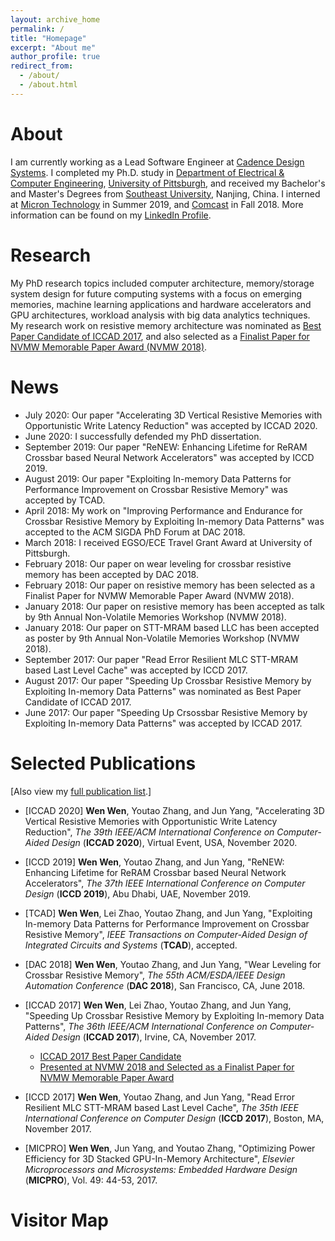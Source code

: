 ```yaml
---
layout: archive_home
permalink: /
title: "Homepage"
excerpt: "About me"
author_profile: true
redirect_from: 
  - /about/
  - /about.html
---
```

# About

I am currently working as a Lead Software Engineer at [Cadence Design Systems](https://www.cadence.com/en_US/home.html).
I completed my Ph.D. study in [Department of Electrical & Computer Engineering](https://www.engineering.pitt.edu/Departments/Electrical-Computer), [University of Pittsburgh](https://www.pitt.edu), and received my Bachelor's and Master's Degrees from [Southeast University](https://www.seu.edu.cn/english/main.htm), Nanjing, China. I interned at [Micron Technology](https://www.micron.com/) in Summer 2019, and [Comcast](https://corporate.comcast.com/) in Fall 2018. More information can be found on my [LinkedIn Profile](https://www.linkedin.com/in/wew55).

# Research

My PhD research topics included computer architecture, memory/storage system design for future computing systems with a focus on emerging memories, machine learning applications and hardware accelerators and GPU architectures, workload analysis with big data analytics techniques. My research work on resistive memory architecture was nominated as [Best Paper Candidate of ICCAD 2017](https://iccad.com/sites/iccad.com/files/2017%20ICCAD%20Awards%20Page.pdf), and also selected as a [Finalist Paper for NVMW Memorable Paper Award (NVMW 2018)](http://nvmw.ucsd.edu/2018/program). 

# News
* July 2020: Our paper "Accelerating 3D Vertical Resistive Memories with Opportunistic Write Latency Reduction" was accepted by ICCAD 2020.
* June 2020: I successfully defended my PhD dissertation.
* September 2019: Our paper "ReNEW: Enhancing Lifetime for ReRAM Crossbar based Neural Network Accelerators" was accepted by ICCD 2019.
* August 2019: Our paper "Exploiting In-memory Data Patterns for Performance Improvement on Crossbar Resistive Memory" was accepted by TCAD.
* April 2018: My work on "Improving Performance and Endurance for Crossbar Resistive Memory by Exploiting In-memory Data Patterns" was accepted to the ACM SIGDA PhD Forum at DAC 2018.
* March 2018: I received EGSO/ECE Travel Grant Award at University of Pittsburgh.
* February 2018: Our paper on wear leveling for crossbar resistive memory has been accepted by DAC 2018.
* February 2018: Our paper on resistive memory has been selected as a Finalist Paper for NVMW Memorable Paper Award (NVMW 2018).
* January 2018: Our paper on resistive memory has been accepted as talk by 9th Annual Non-Volatile Memories Workshop (NVMW 2018).
* January 2018: Our paper on STT-MRAM based LLC has been accepted as poster by 9th Annual Non-Volatile Memories Workshop (NVMW 2018).
* September 2017: Our paper "Read Error Resilient MLC STT-MRAM based Last Level Cache" was accepted by ICCD 2017.
* August 2017: Our paper "Speeding Up Crossbar Resistive Memory by Exploiting In-memory Data Patterns" was nominated as Best Paper Candidate of ICCAD 2017.
* June 2017: Our paper "Speeding Up Crsossbar Resistive Memory by Exploiting In-memory Data Patterns" was accepted by ICCAD 2017.

# Selected Publications

[Also view my [full publication list](https://wew55.github.io/publications).]

* [ICCAD 2020] __Wen Wen__, Youtao Zhang, and Jun Yang, "Accelerating 3D Vertical Resistive Memories with Opportunistic Write Latency Reduction", *The 39th IEEE/ACM International Conference on Computer-Aided Design* (__ICCAD 2020__), Virtual Event, USA, November 2020.

* [ICCD 2019] __Wen Wen__, Youtao Zhang, and Jun Yang, "ReNEW: Enhancing Lifetime for ReRAM Crossbar based Neural Network Accelerators", *The 37th IEEE International Conference on Computer Design* (__ICCD 2019__), Abu Dhabi, UAE, November 2019.

* [TCAD] __Wen Wen__, Lei Zhao, Youtao Zhang, and Jun Yang, "Exploiting In-memory Data Patterns for Performance Improvement on Crossbar Resistive Memory", *IEEE Transactions on Computer-Aided Design of Integrated Circuits and Systems* (__TCAD__), accepted.

* [DAC 2018] __Wen Wen__, Youtao Zhang, and Jun Yang, "Wear Leveling for Crossbar Resistive Memory", *The 55th ACM/ESDA/IEEE Design Automation Conference* (__DAC 2018__), San Francisco, CA, June 2018.

* [ICCAD 2017] __Wen Wen__, Lei Zhao, Youtao Zhang, and Jun Yang, "Speeding Up Crossbar Resistive Memory by Exploiting In-memory Data Patterns", *The 36th IEEE/ACM International Conference on Computer-Aided Design* (__ICCAD 2017__), Irvine, CA, November 2017.
	- [ICCAD 2017 Best Paper Candidate](https://iccad.com/sites/iccad.com/files/2017%20ICCAD%20Awards%20Page.pdf)
	- [Presented at NVMW 2018 and Selected as a Finalist Paper for NVMW Memorable Paper Award](http://nvmw.ucsd.edu/2018/program)

* [ICCD 2017] __Wen Wen__, Youtao Zhang, and Jun Yang, "Read Error Resilient MLC STT-MRAM based Last Level Cache", *The 35th IEEE International Conference on Computer Design* (__ICCD 2017__), Boston, MA, November 2017.

* [MICPRO] __Wen Wen__, Jun Yang, and Youtao Zhang, "Optimizing Power Efficiency for 3D Stacked GPU-In-Memory Architecture", *Elsevier Microprocessors and Microsystems: Embedded Hardware Design* (__MICPRO__), Vol. 49: 44-53, 2017.

# Visitor Map

<script type="text/javascript" id="clustrmaps" src="//cdn.clustrmaps.com/map_v2.js?cl=ffffff&w=280&t=tt&d=B7KpfeZ-E_TlhfBboWHdndQNpS8ah6ILoashd6ldpD4"></script>

